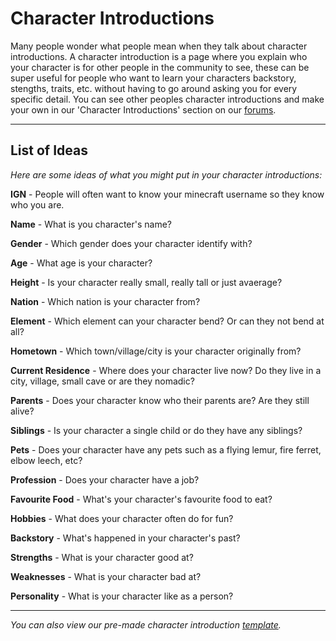 # Character Introductions

Many people wonder what people mean when they talk about character introductions. A character introduction is a page where you explain who your character is for other people in the community to see, these can be super useful for people who want to learn your characters backstory, stengths, traits, etc. without having to go around asking you for every specific detail. You can see other peoples character introductions and make your own in our 'Character Introductions' section on our <a href="https://www.rokucraft.com/forum/m/24336306/viewforum/9027575" target="_blank">forums</a>.
* * *

## List of Ideas

*Here are some ideas of what you might put in your character introductions:*

**IGN** - People will often want to know your minecraft username so they know who you are.

**Name** - What is you character's name?

**Gender** - Which gender does your character identify with?

**Age** - What age is your character?

**Height** - Is your character really small, really tall or just avaerage?

**Nation** - Which nation is your character from?

**Element** - Which element can your character bend? Or can they not bend at all?

**Hometown** - Which town/village/city is your character originally from?

**Current Residence** - Where does your character live now? Do they live in a city, village, small cave or are they nomadic?

**Parents** - Does your character know who their parents are? Are they still alive?

**Siblings** - Is your character a single child or do they have any siblings?

**Pets** - Does your character have any pets such as a flying lemur, fire ferret, elbow leech, etc?

**Profession** - Does your character have a job?

**Favourite Food** - What's your character's favourite food to eat?

**Hobbies** - What does your character often do for fun?

**Backstory** - What's happened in your character's past?

**Strengths** - What is your character good at?

**Weaknesses** - What is your character bad at?

**Personality** - What is your character like as a person?
* * *

*You can also view our pre-made character introduction <a href="https://www.rokucraft.com/forum/m/24336306/viewthread/31734638-character-introduction-template" target="_blank">template</a>.*
